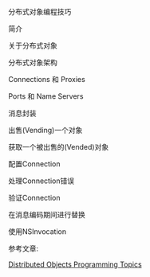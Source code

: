 分布式对象编程技巧

简介

关于分布式对象

分布式对象架构

Connections 和 Proxies

Ports 和 Name Servers

消息封装

出售(Vending)一个对象

获取一个被出售的(Vended)对象

配置Connection

处理Connection错误

验证Connection

在消息编码期间进行替换

使用NSInvocation


参考文章:

[Distributed Objects Programming Topics](https://developer.apple.com/library/archive/documentation/Cocoa/Conceptual/DistrObjects/Tasks/accessing.html#//apple_ref/doc/uid/20000765-BAJGBABG)


